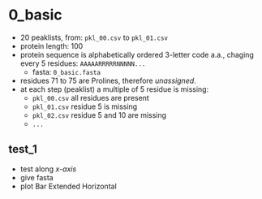 # 0_basic

- 20 peaklists, from: `pkl_00.csv` to `pkl_01.csv`
- protein length: 100
- protein sequence is alphabetically ordered 3-letter code a.a., chaging every 5 residues: `AAAAARRRRRNNNNN...`
    - fasta: `0_basic.fasta`
- residues 71 to 75 are Prolines, therefore _unassigned_.
- at each step (peaklist) a multiple of 5 residue is missing:
    - `pkl_00.csv` all residues are present
    - `pkl_01.csv` residue 5 is missing
    - `pkl_02.csv` residue 5 and 10 are missing
    - `...`

## test_1

- test along _x-axis_
- give fasta
- plot Bar Extended Horizontal
